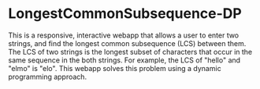 # LongestCommonSubsequence-DP
This is a responsive, interactive webapp that allows a user to enter two strings, and find the longest common subsequence (LCS) between them. The LCS of two strings is the longest subset of characters that occur in the same sequence in the both strings. For example, the LCS of "hello" and "elmo" is "elo". This webapp solves this problem using a dynamic programming approach. 
